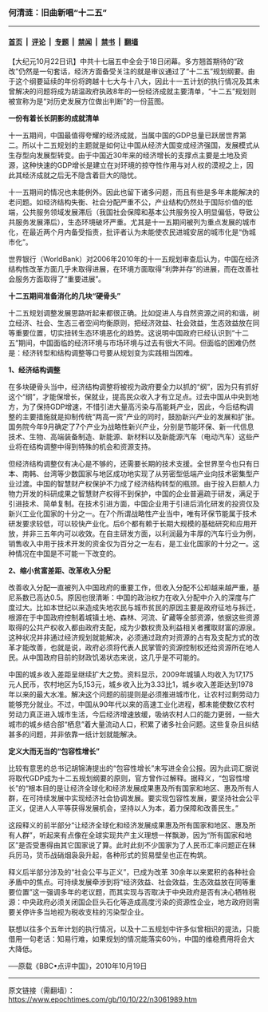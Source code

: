 ### 何清涟：旧曲新唱“十二五”

---

#### [首页](../../../..?n3061989) &nbsp;|&nbsp; [评论](../../../../../epoch-comment?n3061989) &nbsp;|&nbsp; [专题](../../../../../epoch-special?n3061989) &nbsp;|&nbsp; [禁闻](../../../../../epoch-news?n3061989) &nbsp;|&nbsp; [禁书](../../../../../books?n3061989) &nbsp;|&nbsp; [翻墙](https://github.com/gfw-breaker/nogfw/blob/master/README.md?n3061989)


<div class="post_content" id="artbody" itemprop="articleBody">
 <!-- article content begin -->
 <p>
  【大纪元10月22日讯】中共十七届五中全会于18日闭幕。多方翘首期待的“政改”仍然是一句套话，经济方面备受关注的就是审议通过了“十二五”规划纲要。由于这个纲要延续的年份将跨越十七大与十八大，因此十一五计划的执行情况及其未曾解决的问题将成为胡温政府执政8年的一份经济成就主要清单，“十二五”规划则被宣称为是“对历史发展方位做出判断”的一份蓝图。
 </p>
 <p>
  <b>
   一份有着长长阴影的成就清单
  </b>
 </p>
 <p>
  十一五期间，中国最值得夸耀的经济成就，当属中国的GDP总量已跃居世界第二。所以十二五规划的主题就是如何让中国从经济大国变成经济强国，发展模式从生存型向发展型转变。由于中国近30年来的经济增长的支撑点主要是土地及资源，这种快速的GDP增长是建立在对环境的掠夺性作用与对人权的漠视之上，因此其经济成就之后无不隐含着巨大的隐忧。
 </p>
 <p>
  十一五期间的情况也未能例外。因此也留下诸多问题，而且有些是多年未能解决的老问题。如经济结构失衡、社会分配严重不公，产业结构仍然处于国际价值的低端，公共服务领域发展滞后（我国社会保障和基本公共服务投入明显偏低，导致公共服务发展滞后），生态环境破坏严重。尤其是十一五期间被列为重点发展的城市化，在最近两个月内备受指责，批评者认为未能使农民进城安居的城市化是“伪城市化”。
 </p>
 <p>
  世界银行（WorldBank）对2006年2010年的十一五规划审查后认为，中国在经济结构性改革方面几乎未取得进展，在环境方面取得“利弊并存”的进展，而在改善社会服务方面取得了“重要进展”。
 </p>
 <p>
  <b>
   十二五期间准备消化的几块“硬骨头”
  </b>
 </p>
 <p>
  十二五规划调整发展思路听起来都很正确。比如促进人与自然资源之间的和谐，树立经济、社会、生态三者空间均衡原则，把经济效益、社会效益，生态效益放在同等重要位置，切实扭转生态环境恶化的趋势。这说明中国政府已经认识到“十二五”期间，中国面临的经济环境与市场环境与过去有很大不同。但面临的困难仍然是：经济转型和结构调整等口号要从规划变为实践相当困难。
 </p>
 <p>
  <b>
   1、经济结构调整
  </b>
 </p>
 <p>
  在多块硬骨头当中，经济结构调整将被视为政府要全力以抓的“纲”，因为只有抓好这个“纲”，才能保增长，保就业，提高民众收入才有立足点。过去中国从中央到地方，为了保持GDP增速，不惜引进大量高污染与高能耗产业，因此，今后结构调整的主要措施就是抑制传统“两高一资”产业的同时，鼓励新兴产业的发展和扩张。国务院今年9月确定了7个产业为战略性新兴产业，分别是节能环保、新一代信息技术、生物、高端装备制造、新能源、新材料以及新能源汽车（电动汽车）这些产业将在结构调整中得到特殊的机会和资源支持。
 </p>
 <p>
  但经济结构调整仅有决心是不够的，还需要长期的技术支援。全世界至今也只有日本、南韩、台湾等少数国家与地区成功地实现了从劳密型低端产业向技术密集型产业过渡。中国的智慧财产权保护不力成了经济结构转型的瓶颈。由于投入巨额人力物力开发的科研成果之智慧财产权得不到保护，中国的企业普遍疏于研发，满足于引进技术、简单复制。在技术引进方面，中国企业用于引进后消化研发的投资仅及新兴工业化国家的十分之一。在7个所谓战略性产业当中，唯有环保节能属于技术研发要求较低，可以较快产业化。后6个都有赖于长期大规模的基础研究和应用开放，并非三五年内可以收效。在自主研发方面，以利润最为丰厚的汽车行业为例，销售收入中用于技术开发的资金仅为百分之一左右，是工业化国家的十分之一。这种情况在中国是不可能一下改变的。
 </p>
 <p>
  <b>
   2、缩小贫富差距、改革收入分配
  </b>
 </p>
 <p>
  改善收入分配一直被列入中国政府的重要工作，但收入分配不公却越来越严重，基尼系数已高达0.5。原因也很清晰：中国的政治权力在收入分配中介入的深度与广度过大。比如本世纪以来造成失地农民与城市贫民的原因主要是政府征地与拆迁，根源在于中国政府控制着城镇土地、森林、河流、矿藏等全部资源，依据这些资源取得的公共产权收入都由政府支配，成为少数权贵及利益相关者攫取财富的源泉。这种状况并非通过经济规划就能解决，必须通过政府对资源的占有及支配方式的改革才能改善，也就是说，政府必须将代表人民掌管的资源控制权还给资源所在地人民。从中国政府目前的财政饥渴状态来说，这几乎是不可能的。
 </p>
 <p>
  中国的城乡收入差距呈继续扩大之势。资料显示，2009年城镇人均收入为17,175元人民币，农村地区为5,153元，城乡收入比为3.33比1，城乡收入差距达到1978年以来的最大水准。解决这个问题的前提则是必须推进城市化，让农村过剩劳动力能够充分就业。不过，中国从90年代以来的高速工业化进程，都未能使数亿农村劳动力真正进入城市生活，今后经济增速放缓，吸纳农村人口的能力更弱，一些大城市的城乡结合部“栖息”着大量流动人口，积累了诸多社会问题。这些复杂且纠结甚多的问题，并非依靠一纸计划就能解决。
 </p>
 <p>
  <b>
   定义大而无当的“包容性增长”
  </b>
 </p>
 <p>
  比较有意思的总书记胡锦涛提出的“包容性增长”未写进全会公报。因为此词汇据说将取代GDP成为十二五规划纲要的原则，官方曾作过解释。据释义，“包容性增长”的“根本目的是让经济全球化和经济发展成果惠及所有国家和地区、惠及所有人群，在可持续发展中实现经济社会协调发展。要实现包容性发展，要坚持社会公平正义，促进人人平等获得发展机会，坚持以人为本，着力保障和改善民生。”
 </p>
 <p>
  这段释义的前半部分“让经济全球化和经济发展成果惠及所有国家和地区、惠及所有人群”，听起来有点像在全球实现共产主义理想一样飘渺，因为“所有国家和地区”是否受惠得由其它国家说了算。此时此刻不少国家为了人民币汇率问题正在秣兵厉马，货币战硝烟袅袅升起，各种形式的贸易壁垒也正在构筑。
 </p>
 <p>
  释义后半部分涉及的“社会公平与正义”，已成为改革 30余年以来累积的各种社会矛盾中的焦点。可持续发展牵涉到将“经济效益、社会效益，生态效益放在同等重要位置”这一强调多年的老议题，而其实现与否取决于中央政府是否有决心牺牲税源：中央政府必须关闭国企巨头石化等造成高度污染的资源性企业，地方政府则需要关停许多当地视为税收支柱的污染型企业。
 </p>
 <p>
  联想以往多个五年计划的执行情况，以及十二五规划中许多似曾相识的提法，只能借用一句老话：知易行难，如果规划的情况能落实60％，中国的维稳费用将会大大降低。
 </p>
 <p>
  ──原载《BBC•点评中国》，2010年10月19日
 </p>
 <!-- article content end -->
 <div id="below_article_ad">
 </div>
</div>


---

原文链接（需翻墙）：https://www.epochtimes.com/gb/10/10/22/n3061989.htm